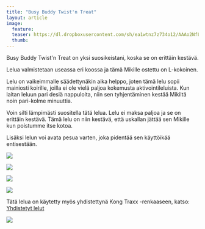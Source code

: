 ```yaml
---
title: "Busy Buddy Twist'n Treat"
layout: article
image:
  feature:
  teaser: https://dl.dropboxusercontent.com/sh/ea1wtnz7z734o12/AAAo2NfL30K98q9NXz92eC-_a/aktivointilelut/muut/DSC13183-245px.jpg
  thumb:
---
```


Busy Buddy Twist'n Treat on yksi suosikeistani, koska se on erittäin kestävä.

Lelua valmistetaan useassa eri koossa ja tämä Mikille ostettu on L-kokoinen.

Lelu on vaikeimmalle säädettynäkin aika helppo, joten tämä lelu sopii mainiosti koirille, joilla ei ole vielä paljoa kokemusta aktivointileluista. Kun laitan leluun pari desiä nappuloita, niin sen tyhjentäminen kestää Mikiltä noin pari-kolme minuuttia.

Voin silti lämpimästi suositella tätä lelua. Lelu ei maksa paljoa ja se on erittäin kestävä. Tämä lelu on niin kestävä, että uskallan jättää sen Mikille kun poistumme itse kotoa.

Lisäksi lelun voi avata pesua varten, joka pidentää sen käyttöikää entisestään.

[![](https://dl.dropboxusercontent.com/sh/ea1wtnz7z734o12/AABEwAyqGuS5o4W9gKvQpllpa/aktivointilelut/muut/DSC13183_2-800px.jpg)](https://dl.dropboxusercontent.com/sh/ea1wtnz7z734o12/AAAANTkb6xJ8fwTgJwGtsdfia/aktivointilelut/muut/DSC13183_2.jpg)

[![](https://dl.dropboxusercontent.com/sh/ea1wtnz7z734o12/AABSEu7R8nno-5zHsz7qadpCa/aktivointilelut/muut/DSC13229_2-800px.jpg)](https://dl.dropboxusercontent.com/sh/ea1wtnz7z734o12/AADbj8iQaD2QgNvR2P0dIIbfa/aktivointilelut/muut/DSC13229_2.jpg)

[![](https://dl.dropboxusercontent.com/sh/ea1wtnz7z734o12/AAAy9-62QJhdDVAP87JW8Vkha/aktivointilelut/muut/DSC13236_2-800px.jpg)](https://dl.dropboxusercontent.com/sh/ea1wtnz7z734o12/AADJgXPuOKhtsPx7AS-Nr0d1a/aktivointilelut/muut/DSC13236_2.jpg)

[![](https://dl.dropboxusercontent.com/sh/ea1wtnz7z734o12/AACHzaq5lq4BzzNQF-ov43s5a/aktivointilelut/muut/DSC13226_2-800px.jpg)](https://dl.dropboxusercontent.com/sh/ea1wtnz7z734o12/AAAJ0v5TQkI8pTcSxpOtZynpa/aktivointilelut/muut/DSC13226_2.jpg)

Tätä lelua on käytetty myös yhdistettynä Kong Traxx -renkaaseen, katso: [Yhdistetyt lelut](/aktivointilelut/yhdistetyt-lelut/)

[![](https://dl.dropboxusercontent.com/sh/ea1wtnz7z734o12/AADVdyKh5IiXBOlvKuKfkuwna/aktivointilelut/muut/DS11052-800px.jpg)](/aktivointilelut/yhdistetyt-lelut/)
